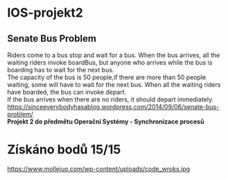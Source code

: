 # IOS-projekt2
## Senate Bus Problem
Riders come to a bus stop and wait for a bus. When the bus arrives, all the waiting riders invoke boardBus, but anyone who arrives while the bus is boarding has to wait for the next bus.</br>
The capacity of the bus is 50 people,if there are more than 50 people waiting, some will have to wait for the next bus. When all the waiting riders have boarded, the bus can invoke depart.</br>
If the bus arrives when there are no riders, it should depart immediately.</br>
https://sinceeverybodyhasablog.wordpress.com/2014/09/06/senate-bus-problem/</br>
<b> Projekt 2 do předmětu Operační Systémy - Synchronizace procesů </b> </br>
# Získáno bodů 15/15

https://www.mollejuo.com/wp-content/uploads/code_wroks.jpg
